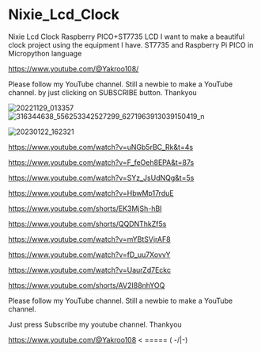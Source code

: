 # Nixie_Lcd_Clock
Nixie Lcd Clock Raspberry PICO+ST7735 LCD
I want to make a beautiful clock project using the equipment I have. 
ST7735 and Raspberry Pi PICO in Micropython language

https://www.youtube.com/@Yakroo108/

Please follow my YouTube channel. Still a newbie to make a YouTube channel.
by just clicking on SUBSCRIBE button. Thankyou

![20221129_013357](https://user-images.githubusercontent.com/56666070/210162025-9557a2c7-09e6-44c3-9623-98c883eeb1ef.png)
![316344638_556253342527299_6271963913039150419_n](https://user-images.githubusercontent.com/56666070/210162028-01a514e2-2081-48dc-a1da-88c6614e016f.png)


![20230122_162321](https://user-images.githubusercontent.com/56666070/215519021-23d64560-6a09-4c2e-ab81-28888deb5862.png)


https://www.youtube.com/watch?v=uNGb5rBC_Rk&t=4s

https://www.youtube.com/watch?v=F_feOeh8EPA&t=87s

https://www.youtube.com/watch?v=SYz_JsUdNQg&t=5s

https://www.youtube.com/watch?v=HbwMp17rduE

https://www.youtube.com/shorts/EK3MjSh-hBI

https://www.youtube.com/shorts/QQDNThkZf5s

https://www.youtube.com/watch?v=mYBtSVjrAF8

https://www.youtube.com/watch?v=fD_uu7XovvY

https://www.youtube.com/watch?v=UaurZd7Eckc

https://www.youtube.com/shorts/AV2I88nhYOQ


Please follow my YouTube channel. Still a newbie to make a YouTube channel.

Just press Subscribe my youtube channel. Thankyou

https://www.youtube.com/@Yakroo108  < ===== ( -/|\-) 
